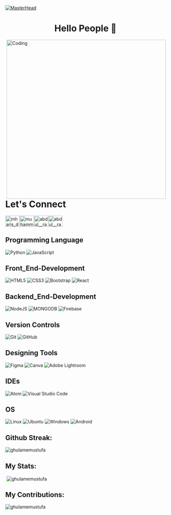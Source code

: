 [![MasterHead](https://blogger.googleusercontent.com/img/b/R29vZ2xl/AVvXsEgXAkMvo2wFHF5SsRAqf5jN8YUUwk7dRzT1qQx1-raKcRQxubW68aprHGdMYGbMrlxqCVkC_ZASueGUZtlHVJU0OI2Ab0cCmGForzhnS2VxfKI4jTrfq6l_cJd44VwU_r4S5uWVRjAW03LaWdfAI6YbrJ_rRcUJqj8ZA_XreYg6iXO17sfZFZK08PaMPA/s16000/Muftafa.png)](https://rishavchanda.io)

<h1 align="center">Hello People 👋</h1>

<img align="right" alt="Coding" width="500" src="https://camo.githubusercontent.com/5ddf73ad3a205111cf8c686f687fc216c2946a75005718c8da5b837ad9de78c9/68747470733a2f2f7468756d62732e6766796361742e636f6d2f4576696c4e657874446576696c666973682d736d616c6c2e676966">

# Let's Connect
<p align="left">
<a href="https://twitter.com/" target="blank"><img align="center" src="https://raw.githubusercontent.com/rahuldkjain/github-profile-readme-generator/master/src/images/icons/Social/twitter.svg" alt="mharis_dev" height="35" width="45" /></a><a href="https://www.linkedin.com/in/abdul-rafay-570a99228/" target="blank"><img align="center" src="https://raw.githubusercontent.com/rahuldkjain/github-profile-readme-generator/master/src/images/icons/Social/linked-in-alt.svg" alt="muhammad-haris-dev" height="35" width="45" /></a><a href="https://www.instagram.com/abdul__rafay_khan/" target="blank"><img align="center" src="https://raw.githubusercontent.com/rahuldkjain/github-profile-readme-generator/master/src/images/icons/Social/instagram.svg" alt="abdul__rafay_khan" height="35" width="45" /></a><a href="https://www.facebook.com/profile.php?id=100010908934856" target="blank"><img align="center" src="https://raw.githubusercontent.com/rahuldkjain/github-profile-readme-generator/master/src/images/icons/Social/facebook.svg" alt="abdul__rafay_khan" height="35" width="45" /></a></p>


## Programming Language
![Python](https://img.shields.io/badge/python-%23323330.svg?style=for-the-badge&logo=python&logoColor=#5DADE2)
![JavaScript](https://img.shields.io/badge/javascript-%23323330.svg?style=for-the-badge&logo=javascript&logoColor=%23F7DF1E)


## Front_End-Development
![HTML5](https://img.shields.io/badge/html5-%23E34F26.svg?style=for-the-badge&logo=html5&logoColor=white)
![CSS3](https://img.shields.io/badge/css3-%231572B6.svg?style=for-the-badge&logo=css3&logoColor=white)
![Bootstrap](https://img.shields.io/badge/bootstrap-%23563D7C.svg?style=for-the-badge&logo=bootstrap&logoColor=white)
![React](https://img.shields.io/badge/react-3498DB?style=for-the-badge&logo=react&logoColor=white)

## Backend_End-Development
![NodeJS](https://img.shields.io/badge/nodejs-1D8348?style=for-the-badge&logo=nodejs&logoColor=white)
![MONGODB](https://img.shields.io/badge/Mongodb-17202A?style=for-the-badge&logo=mongodb&logoColor=green)
![Firebase](https://img.shields.io/badge/Firebase-FCC624?style=for-the-badge&logo=firebase&logoColor=white)

## Version Controls
![Git](https://img.shields.io/badge/git-%23F05033.svg?style=for-the-badge&logo=git&logoColor=white)
![GitHub](https://img.shields.io/badge/github-%23121011.svg?style=for-the-badge&logo=github&logoColor=white)

## Designing Tools
![Figma](https://img.shields.io/badge/figma-%23F24E1E.svg?style=for-the-badge&logo=figma&logoColor=white)
![Canva](https://img.shields.io/badge/Canva-%2300C4CC.svg?style=for-the-badge&logo=Canva&logoColor=white)
![Adobe Lightroom](https://img.shields.io/badge/Adobe%20Lightroom-31A8FF.svg?style=for-the-badge&logo=Adobe%20Lightroom&logoColor=white)

## IDEs
![Atom](https://img.shields.io/badge/Atom-%2366595C.svg?style=for-the-badge&logo=atom&logoColor=white)
![Visual Studio Code](https://img.shields.io/badge/Visual%20Studio%20Code-0078d7.svg?style=for-the-badge&logo=visual-studio-code&logoColor=white)

## OS
![Linux](https://img.shields.io/badge/Linux-FCC624?style=for-the-badge&logo=linux&logoColor=black)
![Ubuntu](https://img.shields.io/badge/Ubuntu-E95420?style=for-the-badge&logo=ubuntu&logoColor=white)
![Windows](https://img.shields.io/badge/Windows-0078D6?style=for-the-badge&logo=windows&logoColor=white)
![Android](https://img.shields.io/badge/Android-3DDC84?style=for-the-badge&logo=android&logoColor=white)


<h2>Github Streak:</h2>
<p><img align="center" src="https://github-readme-streak-stats.herokuapp.com/?user=ghulamemustufa&" alt="ghulamemustufa" /></p>

<h2>My Stats:</h2>
<p>&nbsp;<img align="center" src="https://github-readme-stats.vercel.app/api?username=ghulamemustufa&show_icons=true&locale=en" alt="ghulamemustufa" /></p>

<h2>My Contributions:</h2>
<p><img align="left" src="https://github-readme-stats.vercel.app/api/top-langs?username=ghulamemustufa&show_icons=true&locale=en&layout=compact" alt="ghulamemustufa" /></p>
